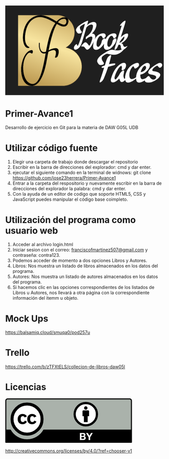 ![LOGO](https://github.com/jose23herrera/Primer-Avance1/blob/master/img/bookfacesnnavbar.png?raw=true)

# Primer-Avance1
Desarrollo de ejercicio en Git para la materia de DAW G05L UDB

# Utilizar código fuente
1. Elegir una carpeta de trabajo donde descargar el repositorio
2. Escribir en la barra de direcciones del explorador: cmd y dar enter.
3. ejecutar el siguiente comando en la terminal de widnows: git clone https://github.com/jose23herrera/Primer-Avance1
4. Entrar a la carpeta del respositorio y nuevamente escribir en la barra de direcciones del explorador la palabra: cmd y dar enter.
5. Con la ayuda de un editor de codigo que soporte HTML5, CSS y JavaScript puedes manipular el código base coimpleto.

# Utilización del programa como usuario web
1. Acceder al archivo login.html
2. Iniciar sesion con el correo: franciscofmartinez507@gmail.com y contraseña: contra123.
3. Podemos acceder de momento a dos opciones Libros y Autores.
4. Libros: Nos muestra un listado de libros almacenados en los datos del programa.
5. Autores: Nos muestra un listado de autores almacenados en los datos del programa.
6. Si hacemos clic en las opciones correspondientes de los listados de Libros u Autores, nos llevará a otra página con la correspondiente información del itemm u objeto.

# Mock Ups
https://balsamiq.cloud/smuqa0/pod257u

# Trello
https://trello.com/b/zTFXtELS/collecion-de-libros-daw05l

# Licencias
![LICENCIA](https://github.com/jose23herrera/Primer-Avance1/blob/master/img/by.png?raw=true)

http://creativecommons.org/licenses/by/4.0/?ref=chooser-v1
